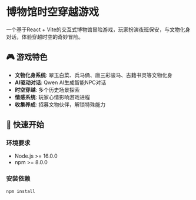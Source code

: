 # 博物馆时空穿越游戏

一个基于React + Vite的交互式博物馆冒险游戏，玩家扮演夜班保安，与文物化身对话，体验穿越时空的奇妙冒险。

## 🎮 游戏特色

- **文物化身系统**: 翠玉白菜、兵马俑、唐三彩骏马、古籍书灵等文物化身
- **AI驱动对话**: Qwen AI生成智能NPC对话
- **时空穿越**: 多个历史场景探索
- **情感系统**: 玩家心情影响游戏进程
- **收集养成**: 招募文物伙伴，解锁特殊能力

## 🚀 快速开始

### 环境要求
- Node.js >= 16.0.0
- npm >= 8.0.0

### 安装依赖
```bash
npm install